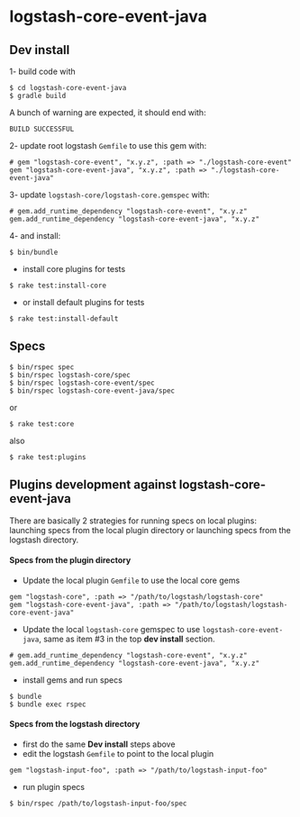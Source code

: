 # logstash-core-event-java

## Dev install

1- build code with

```
$ cd logstash-core-event-java
$ gradle build
```

A bunch of warning are expected, it should end with:

```
BUILD SUCCESSFUL
```

2- update root logstash `Gemfile` to use this gem with:

```
# gem "logstash-core-event", "x.y.z", :path => "./logstash-core-event"
gem "logstash-core-event-java", "x.y.z", :path => "./logstash-core-event-java"
```

3- update `logstash-core/logstash-core.gemspec` with:

```
# gem.add_runtime_dependency "logstash-core-event", "x.y.z"
gem.add_runtime_dependency "logstash-core-event-java", "x.y.z"
```

4- and install:

```
$ bin/bundle
```

- install core plugins for tests

```
$ rake test:install-core
```

- or install default plugins for tests

```
$ rake test:install-default
```


## Specs

```
$ bin/rspec spec
$ bin/rspec logstash-core/spec
$ bin/rspec logstash-core-event/spec
$ bin/rspec logstash-core-event-java/spec
```

or

```
$ rake test:core
```

also

```
$ rake test:plugins
```

## Plugins development against logstash-core-event-java

There are basically 2 strategies for running specs on local plugins: launching specs from the local plugin directory or launching specs from the logstash directory.

#### Specs from the plugin directory

- Update the local plugin `Gemfile` to use the local core gems

```
gem "logstash-core", :path => "/path/to/logstash/logstash-core"
gem "logstash-core-event-java", :path => "/path/to/logstash/logstash-core-event-java"
```

- Update the local `logstash-core` gemspec to use `logstash-core-event-java`, same as item #3 in the top **dev install** section.

```
# gem.add_runtime_dependency "logstash-core-event", "x.y.z"
gem.add_runtime_dependency "logstash-core-event-java", "x.y.z"
```

- install gems and run specs

```
$ bundle
$ bundle exec rspec
```

#### Specs from the logstash directory

- first do the same **Dev install** steps above
- edit the logstash `Gemfile` to point to the local plugin

```
gem "logstash-input-foo", :path => "/path/to/logstash-input-foo"
```

- run plugin specs

```
$ bin/rspec /path/to/logstash-input-foo/spec
```
